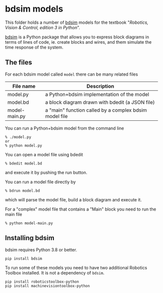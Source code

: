 # bdsim models

This folder holds a number of [bdsim](https://github.com/petercorke/bdsim) models for the textbook "_Robotics, Vision & Control, edition 3 in Python_".

[bdsim](https://github.com/petercorke/bdsim) is a Python package that allows you to express block diagrams in terms of lines of code, ie. create blocks and wires, and them simulate the time response of the system.

## The files

For each bdsim model called `model` there can be many related files

| File name      |     Description                  |
| -------------- | -------------------------------- |
| model.py       | a Python+bdsim implementation of the model |
| model.bd       | a block diagram drawn with bdedit (a JSON file) |
| model-main.py  | a "main" function called by a complex bdsim model file |


You can run a Python+bdsim model from the command line

```
% ./model.py
or
% python model.py
```

You can open a model file using bdedit

```
% bdedit model.bd
```

and execute it by pushing the run button.

You can run a model file directly by

```
% bdrun model.bd
```
which will parse the model file, build a block diagram and execute it.

For a "complex" model file that contains a "Main" block you need to run the main file

```
% python model-main.py
```

## Installing bdsim

bdsim requires Python 3.8 or better.

```
pip install bdsim
```

To run some of these models you need to have two additional Robotics Toolbox installed.  It is not a dependency of `bdsim`.

```
pip install roboticstoolbox-python
pip install machinevisiontoolbox-python
```
